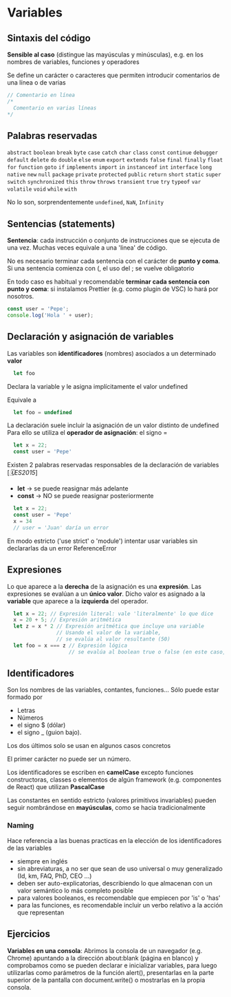 # Variables

## Sintaxis del código

**Sensible al caso** (distingue las mayúsculas y minúsculas), e.g. en los nombres de variables, funciones y operadores

Se define un carácter o caracteres que permiten introducir comentarios de una línea o de varias

```js
// Comentario en línea
/*
  Comentario en varias líneas
*/
```

## Palabras reservadas

`abstract`
`boolean` `break` `byte`
`case` `catch` `char` `class` `const` `continue`
`debugger` `default` `delete` `do` `double`
`else` `enum` `export` `extends`
`false` `final` `finally` `float` `for` `function`
`goto`
`if` `implements` `import` `in` `instanceof` `int` `interface`
`long`
`native` `new` `null`
`package` `private` `protected` `public`
`return`
`short` `static` `super` `switch` `synchronized`
`this` `throw` `throws` `transient` `true` `try` `typeof`
`var` `volatile` `void`
`while` `with`

No lo son, sorprendentemente `undefined`, `NaN`, `Infinity`

## Sentencias (statements)

**Sentencia**: cada instrucción o conjunto de instrucciones que se ejecuta de una vez.
Muchas veces equivale a una 'linea' de código.

No es necesario terminar cada sentencia con el carácter de **punto y coma**.
Si una sentencia comienza con (, el uso del ; se vuelve obligatorio

En todo caso es habitual y recomendable **terminar cada sentencia con punto y coma**: si instalamos Prettier (e.g. como plugin de VSC) lo hará por nosotros.

```js
const user = 'Pepe';
console.log('Hola ' + user);
```

## Declaración y asignación de variables

Las variables son **identificadores** (nombres) asociados a un determinado **valor**

```js
  let foo 
```

Declara la variable y le asigna implícitamente el valor undefined

Equivale a

```js
  let foo = undefined
```

La declaración suele incluir la asignación de un valor distinto de undefined
Para ello se utiliza el **operador de asignación**: el signo =

```js
  let x = 22;
  const user = 'Pepe'
```

Existen 2 palabras reservadas responsables de la declaración de variables [_🗓️ES2015_]

- **let** -> se puede reasignar más adelante
- **const** -> NO se puede reasignar posteriormente

```js
  let x = 22;
  const user = 'Pepe'
  x = 34
  // user = 'Juan' daría un error
```

En modo estricto ('use strict' o 'module') intentar usar variables sin declararlas da un error ReferenceError

## Expresiones

Lo que aparece a la **derecha** de la asignación es una **expresión**.
Las expresiones se evalúan a un **único valor**.
Dicho valor es asignado a la **variable** que aparece a la **izquierda** del operador.

```js
  let x = 22; // Expresión literal: vale 'literalmente' lo que dice
  x = 20 + 5; // Expresión aritmética 
  let z = x * 2 // Expresión aritmética que incluye una variable
                // Usando el valor de la variable, 
                // se evalúa al valor resultante (50)
  let foo = x === z // Expresión lógica
                    // se evalúa al boolean true o false (en este caso, false)
```

## Identificadores

Son los nombres de las variables, contantes, funciones...
Sólo puede estar formado por

- Letras
- Números
- el signo $ (dólar)
- el signo _ (guion bajo).

Los dos últimos solo se usan en algunos casos concretos

El primer carácter no puede ser un número.

Los identificadores se escriben en **camelCase** excepto
funciones constructoras, classes o elementos de algún framework (e.g. componentes de React) que utilizan **PascalCase**

Las constantes en sentido estricto (valores primitivos invariables) pueden seguir nombrándose en **mayúsculas**, como se hacia tradicionalmente

### Naming

Hace referencia a las buenas practicas en la elección de los identificadores de las variables

- siempre en inglés
- sin abreviaturas, a no ser que sean de uso universal o muy generalizado (Id, km, FAQ, PhD, CEO ...)
- deben ser auto-explicatorias, describiendo lo que almacenan con un valor semántico lo más completo posible
- para valores booleanos, es recomendable que empiecen por 'is' o 'has'
- para las funciones, es recomendable incluir un verbo relativo a la acción que representan

## Ejercicios

**Variables en una consola**: Abrimos la consola de un navegador (e.g. Chrome) apuntando a la dirección about:blank (página en blanco) y comprobamos como se pueden declarar e inicializar variables, para luego utilizarlas como parámetros de la función alert(), presentarlas en la parte superior de la pantalla con document.write() o mostrarlas en la propia consola.
